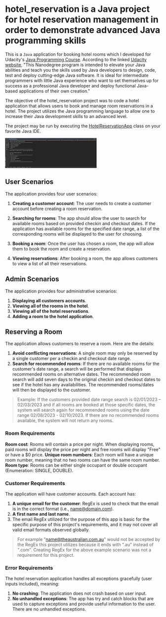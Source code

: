 # hotel_reservation is a Java project for hotel reservation management in order to demonstrate advanced Java programming skills

This is a `Java` application for booking hotel rooms which I developed for Udacity's [Java Programming Course](https://www.udacity.com/course/java-programming-nanodegree--nd079).
According to the linked [Udacity website](https://www.udacity.com/course/java-programming-nanodegree--nd079), "This Nanodegree program is intended to elevate your Java abilities and teach you the skills used by Java developers to design, code, test and deploy cutting-edge Java software. 
It is ideal for intermediate programmers with little Java experience who want to set themselves up for success as a professional Java developer and deploy functional Java-based applications of their own creation."

The objective of the hotel_reservation project was to code a hotel application that allows users to book and manage room reservations in a hotel.
The project utilizes the Java programming language to allow one to increase their Java development skills to an advanced level.

The project may be run by executing the [HotelReservationApp](https://github.com/kevinptx/hotel_reservation/blob/main/src/com/udacity/gm/scholarship/hotelreservation/HotelReservationApp.java) class
on your favorite Java IDE.

![hotel_reservation](https://github.com/kevinptx/hotel_reservation/blob/main/hotel_reservation.gif)

## User Scenarios
The application provides four user scenarios:

1. <b>Creating a customer account</b>: The user needs to create a customer account before creating a room reservation.

2. <b>Searching for rooms</b>: The app should allow the user to search for available rooms based on provided checkin and checkout dates. If the application has available rooms for the specified date range, a list of the corresponding rooms will be displayed to the user for choosing.

3. <b>Booking a room</b>: Once the user has chosen a room, the app will allow them to book the room and create a reservation.

4. <b>Viewing reservations</b>: After booking a room, the app allows customers to view a list of all their reservations.

## Admin Scenarios
The application provides four administrative scenarios:

1. <b>Displaying all customers accounts</b>.
2. <b>Viewing all of the rooms in the hotel</b>.
3. <b>Viewing all of the hotel reservations</b>.
4. <b>Adding a room to the hotel application</b>.

## Reserving a Room
The application allows customers to reserve a room. Here are the details:

1. <b>Avoid conflicting reservations</b>: A single room may only be reserved by a single customer per a checkin and checkout date range.
2. <b>Search for recommended rooms</b>: If there are no available rooms for the customer's date range, a search will be performed that displays recommended rooms on alternative dates. The recommended room search will add seven days to the original checkin and checkout dates to see if the hotel has any availabilities. The recommended rooms/dates will then be displayed to the customer.
> Example: If the customers provided date range search is 02/01/2023 – 02/03/2023 and if all rooms are booked at those specific dates, the system will search again for recommended rooms using the date range 02/08/2023 - 02/10/2023. If there are no recommended rooms available, the system will not return any rooms.

### Room Requirements
<b>Room cost</b>: Rooms will contain a price per night. When displaying rooms, paid rooms will display the price per night and free rooms will display "Free" or have a $0 price.
<b>Unique room numbers</b>: Each room will have a unique room number, meaning that no two rooms can have the same room number.
<b>Room type</b>: Rooms can be either single occupant or double occupant (Enumeration: SINGLE, DOUBLE).

### Customer Requirements
The application will have customer accounts. Each account has:

1. <b>A unique email for the customer</b>: RegEx is used to check that the email is in the correct format (i.e., name@domain.com).
2. <b>A first name and last name</b>.
3. The email RegEx utilized for the purpose of this app is basic for the specific purpose of this project's requirements, and it may not cover all valid email formats observed globally. 
> For example "name@theaustralian.com.au" would not be accepted by the RegEx this project utilizes because it ends with ".au" instead of ".com". 
Creating RegEx for the above example scenario was not a requirement for this project. 

### Error Requirements
The hotel reservation application handles all exceptions gracefully (user inputs included), meaning:

1. <b>No crashing</b>: The application does not crash based on user input.
2. <b>No unhandled exceptions</b>: The app has try and catch blocks that are used to capture exceptions and provide useful information to the user. There are no unhandled exceptions.
